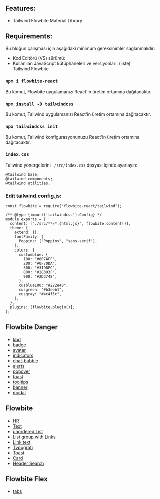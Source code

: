 ## Features:
- Tailwind Flowbite Material Library

## Requirements:
Bu bloğun çalışması için aşağıdaki minimum gereksinimler sağlanmalıdır:

- Kod Editörü (VS) sürümü: 
- Kullanılan JavaScript kütüphaneleri ve versiyonları: (liste)\
Tailwind Flowbite


### `npm i flowbite-react`

Bu komut, Flowbite uygulamanızı React'in üretim ortamına dağıtacaktır.

### `npm install -D tailwindcss`

Bu komut, Tailwind uygulamanızı React'in üretim ortamına dağıtacaktır.

### `npx tailwindcss init`

Bu komut, Tailwind konfigurasyonunuzu React'in üretim ortamına dağıtacaktır.

### `index.css`

Tailwind yönergelerini ```./src/index.css``` dosyası içinde ayarlayın:
```
@tailwind base;
@tailwind components;
@tailwind utilities;
```

### Edit tailwind.config.js: 

```
const flowbite = require("flowbite-react/tailwind");

/** @type {import('tailwindcss').Config} */
module.exports = {
  content: ["./src/**/*.{html,js}", flowbite.content()],
  theme: {
    extend: {},
    fontFamily: {
      Poppins: ["Poppins", "sans-serif"],
    },
    colors: {
      customblue: {
        100: "#007AFF",
        200: "#0F70DA",
        300: "#3198FC",
        800: "#28303F",
        900: "#2D3748",
      },
      cusblue100: "#222e48",
      cusgreen: "#b3eeb1",
      cusgray: "#4c4f5c",
    },
  },
  plugins: [flowbite.plugin()],
};

```

 ## Flowbite Danger

- [kbd](https://flowbite.com/docs/components/kbd/)
- [badge](https://flowbite.com/docs/components/badge/)
- [avatar](https://flowbite.com/docs/components/avatar/)
- [indicators](https://flowbite.com/docs/components/indicators/)
- [chat-bubble](https://flowbite.com/docs/components/chat-bubble/)
- [alerts](https://flowbite.com/docs/components/alerts/)
- [popover](https://flowbite.com/docs/components/popover/)
- [toast](https://flowbite.com/docs/components/toast/)
- [tooltips](https://flowbite.com/docs/components/tooltips/)
- [banner](https://flowbite.com/docs/components/banner/)
- [modal](https://flowbite.com/docs/components/modal/)

 ## Flowbite

- [HR](https://flowbite.com/docs/typography/hr/)
- [Text](https://flowbite.com/docs/typography/text/)
- [unordered List](https://flowbite.com/docs/typography/lists/)
- [List group with Links](https://flowbite.com/docs/components/list-group/)
- [Link text](https://flowbite.com/docs/typography/links/)
- [Typografi](https://flowbite.com/docs/components/typography/)
- [Toast](https://flowbite.com/docs/components/toast/)
- [Card](https://flowbite.com/docs/components/card/)
- [Header Search](https://flowbite.com/docs/forms/search-input/)

 ## Flowbite Flex

- [tabs](https://flowbite.com/docs/components/tabs/)

